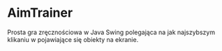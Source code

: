 # AimTrainer
Prosta gra zręcznościowa w Java Swing polegająca na jak najszybszym
klikaniu w pojawiające się obiekty na ekranie.
